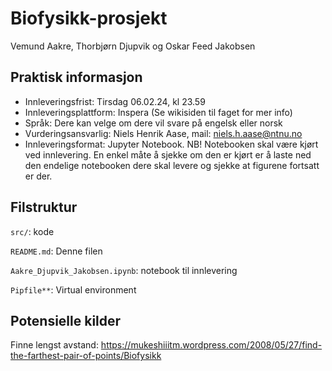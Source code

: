 # Biofysikk-prosjekt
Vemund Aakre, Thorbjørn Djupvik og Oskar Feed Jakobsen

## Praktisk informasjon
- Innleveringsfrist: Tirsdag 06.02.24, kl 23.59
- Innleveringsplattform: Inspera (Se wikisiden til faget for mer info)
- Språk: Dere kan velge om dere vil svare på engelsk eller norsk
- Vurderingsansvarlig: Niels Henrik Aase, mail: niels.h.aase@ntnu.no
- Innleveringsformat: Jupyter Notebook.
NB! Notebooken skal være kjørt ved innlevering. En enkel måte å sjekke om den er
kjørt er å laste ned den endelige notebooken dere skal levere og sjekke at figurene fortsatt
er der.

## Filstruktur

`src/`: kode

`README.md`: Denne filen

`Aakre_Djupvik_Jakobsen.ipynb`: notebook til innlevering

`Pipfile**`: Virtual environment


## Potensielle kilder

Finne lengst avstand: https://mukeshiiitm.wordpress.com/2008/05/27/find-the-farthest-pair-of-points/Biofysikk
